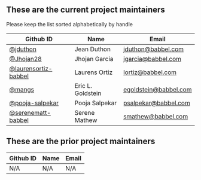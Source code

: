 ## These are the current project maintainers

Please keep the list sorted alphabetically by handle

| Github ID                                                      | Name              | Email                   |
| -------------------------------------------------------------- | ----------------- | ----------------------- |
| [@jduthon](https://github.com/jduthon)                         | Jean Duthon       | <jduthon@babbel.com>    |
| [@Jhojan28](https://github.com/Jhojan28)                       | Jhojan Garcia     | <jgarcia@babbel.com>    |
| [@laurensortiz-babbel](https://github.com/laurensortiz-babbel) | Laurens Ortiz     | <lortiz@babbel.com>     |
| [@mangs](https://github.com/mangs)                             | Eric L. Goldstein | <egoldstein@babbel.com> |
| [@pooja-salpekar](https://github.com/pooja-salpekar)           | Pooja Salpekar    | <psalpekar@babbel.com>  |
| [@serenematt-babbel](https://github.com/serenematt-babbel)     | Serene Mathew     | <smathew@babbel.com>    |

## These are the prior project maintainers

| Github ID | Name | Email |
| --------- | ---- | ----- |
| N/A       | N/A  | N/A   |

